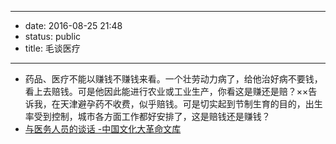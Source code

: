 - --
- date: 2016-08-25 21:48
- status: public
- title: 毛谈医疗
- --
- 药品、医疗不能以赚钱不赚钱来看。一个壮劳动力病了，给他治好病不要钱，看上去赔钱。可是他因此能进行农业或工业生产，你看这是赚还是赔？××告诉我，在天津避孕药不收费，似乎赔钱。可是切实起到节制生育的目的，出生率受到控制，城市各方面工作都好安排了，这是赔钱还是赚钱？
- [与医务人员的谈话 -中国文化大革命文库](http://ccradb.appspot.com/post/1061)
